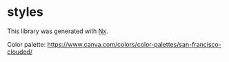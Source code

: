# styles

This library was generated with [Nx](https://nx.dev).

Color palette: https://www.canva.com/colors/color-palettes/san-francisco-clouded/
